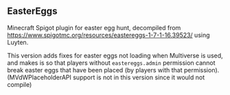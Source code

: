 ## EasterEggs
Minecraft Spigot plugin for easter egg hunt, decompiled from https://www.spigotmc.org/resources/eastereggs-1-7-1-16.39523/ using Luyten.

This version adds fixes for easter eggs not loading when Multiverse is used, and makes is so that players without `eastereggs.admin` permission cannot break easter eggs that have been placed (by players with that permission).<br>
(MVdWPlaceholderAPI support is not in this version since it would not compile)  